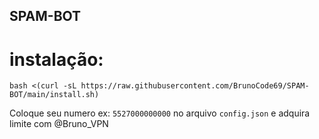 ## SPAM-BOT

# instalação:
```
bash <(curl -sL https://raw.githubusercontent.com/BrunoCode69/SPAM-BOT/main/install.sh)
```


Coloque seu numero ex: ```5527000000000``` no arquivo ```config.json``` e adquira limite com @Bruno_VPN
